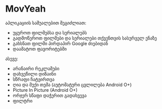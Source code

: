 # MovYeah

აპლიკაციის საშუალებით შეგიძლიათ:
- უყუროთ ფილმებსა და სერიალებს
- გადმოწეროთ ფილმები და სერიალები თქვენთვის სასურველ ენაზე
- გახსნათ ფილმი პირდაპირ Google ძიებიდან
- დაამატოთ ფავორიტებში

ასევე:
- არანაირი რეკლამები
- დახვეწილი დიზაინი
- სწრაფი ჩატვირთვა
- ღია და მუქი თემა (აუტომატური ცვლილება Android O+)
- Picture In Picture (Android O+)
- ორჯერ სწაფი დაჭერით გადახვევა
- ფილტრი
